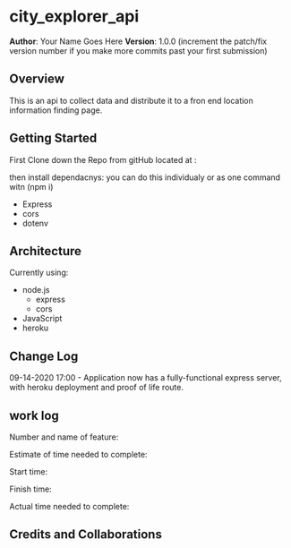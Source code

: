# city_explorer_api

**Author**: Your Name Goes Here
**Version**: 1.0.0 (increment the patch/fix version number if you make more commits past your first submission)

## Overview

This is an api to collect data and distribute it to a fron end location information finding page.

## Getting Started

First Clone down the Repo from gitHub located at :

then install dependacnys:
you can do this individualy or as one command witn (npm i)

* Express
* cors
* dotenv

## Architecture

Currently using:

* node.js
  * express
  * cors
* JavaScript
* heroku

## Change Log

<!-- All times in -8gmt -->

09-14-2020 17:00 - Application now has a fully-functional express server, with heroku deployment and proof of life route.

## work log

Number and name of feature:

Estimate of time needed to complete:

Start time:

Finish time:

Actual time needed to complete:

## Credits and Collaborations
